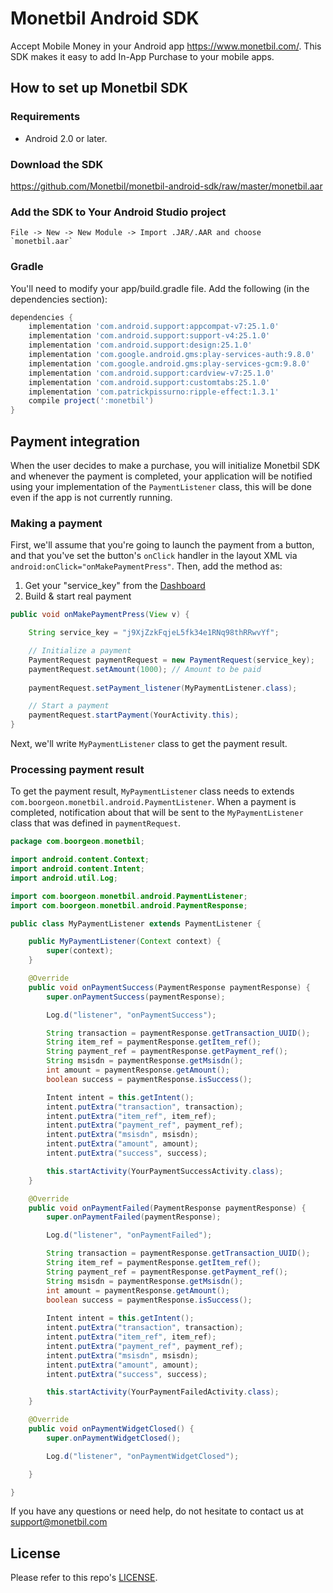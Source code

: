 # Monetbil Android SDK

Accept Mobile Money in your Android app https://www.monetbil.com/.
This SDK makes it easy to add In-App Purchase to your mobile apps.

## How to set up Monetbil SDK

### Requirements

*   Android 2.0 or later.

### Download the SDK

https://github.com/Monetbil/monetbil-android-sdk/raw/master/monetbil.aar

### Add the SDK to Your Android Studio project

```android
File -> New -> New Module -> Import .JAR/.AAR and choose `monetbil.aar`
```
### Gradle

You'll need to modify your app/build.gradle file. Add the following (in the dependencies section):

```gradle
dependencies {
    implementation 'com.android.support:appcompat-v7:25.1.0'
    implementation 'com.android.support:support-v4:25.1.0'
    implementation 'com.android.support:design:25.1.0'
    implementation 'com.google.android.gms:play-services-auth:9.8.0'
    implementation 'com.google.android.gms:play-services-gcm:9.8.0'
    implementation 'com.android.support:cardview-v7:25.1.0'
    implementation 'com.android.support:customtabs:25.1.0'
    implementation 'com.patrickpissurno:ripple-effect:1.3.1'
    compile project(':monetbil')
}
```

## Payment integration

When the user decides to make a purchase, you will initialize Monetbil SDK and whenever the payment is completed, your application will be notified using your implementation of the `PaymentListener` class, this will be done even if the app is not currently running.

### Making a payment

First, we'll assume that you're going to launch the payment from a button,
and that you've set the button's `onClick` handler in the layout XML via `android:onClick="onMakePaymentPress"`.
Then, add the method as:

1. Get your "service_key" from the [Dashboard](https://www.monetbil.com/services)
2. Build & start real payment

```java
public void onMakePaymentPress(View v) {

    String service_key = "j9XjZzkFqjeL5fk34e1RNq98thRRwvYf";

	// Initialize a payment
    PaymentRequest paymentRequest = new PaymentRequest(service_key);
    paymentRequest.setAmount(1000); // Amount to be paid
	
    paymentRequest.setPayment_listener(MyPaymentListener.class);

	// Start a payment
    paymentRequest.startPayment(YourActivity.this);
}
```

Next, we'll write `MyPaymentListener` class to get the payment result.

### Processing payment result

To get the payment result, `MyPaymentListener` class needs to extends `com.boorgeon.monetbil.android.PaymentListener`. When a payment is completed, notification about that will be sent to the `MyPaymentListener` class that was defined in `paymentRequest`.

```java
package com.boorgeon.monetbil;

import android.content.Context;
import android.content.Intent;
import android.util.Log;

import com.boorgeon.monetbil.android.PaymentListener;
import com.boorgeon.monetbil.android.PaymentResponse;

public class MyPaymentListener extends PaymentListener {

    public MyPaymentListener(Context context) {
        super(context);
    }

    @Override
    public void onPaymentSuccess(PaymentResponse paymentResponse) {
        super.onPaymentSuccess(paymentResponse);

        Log.d("listener", "onPaymentSuccess");

        String transaction = paymentResponse.getTransaction_UUID();
        String item_ref = paymentResponse.getItem_ref();
        String payment_ref = paymentResponse.getPayment_ref();
        String msisdn = paymentResponse.getMsisdn();
        int amount = paymentResponse.getAmount();
        boolean success = paymentResponse.isSuccess();

        Intent intent = this.getIntent();
        intent.putExtra("transaction", transaction);
        intent.putExtra("item_ref", item_ref);
        intent.putExtra("payment_ref", payment_ref);
        intent.putExtra("msisdn", msisdn);
        intent.putExtra("amount", amount);
        intent.putExtra("success", success);

        this.startActivity(YourPaymentSuccessActivity.class);
    }

    @Override
    public void onPaymentFailed(PaymentResponse paymentResponse) {
        super.onPaymentFailed(paymentResponse);

        Log.d("listener", "onPaymentFailed");

        String transaction = paymentResponse.getTransaction_UUID();
        String item_ref = paymentResponse.getItem_ref();
        String payment_ref = paymentResponse.getPayment_ref();
        String msisdn = paymentResponse.getMsisdn();
        int amount = paymentResponse.getAmount();
        boolean success = paymentResponse.isSuccess();
		
        Intent intent = this.getIntent();
        intent.putExtra("transaction", transaction);
        intent.putExtra("item_ref", item_ref);
        intent.putExtra("payment_ref", payment_ref);
        intent.putExtra("msisdn", msisdn);
        intent.putExtra("amount", amount);
        intent.putExtra("success", success);

        this.startActivity(YourPaymentFailedActivity.class);
    }

    @Override
    public void onPaymentWidgetClosed() {
        super.onPaymentWidgetClosed();

        Log.d("listener", "onPaymentWidgetClosed");

    }

}
```

If you have any questions or need help, do not hesitate to contact us at [support@monetbil.com](https://www.monetbil.com/contact/support/?referral=github)

## License

Please refer to this repo's [LICENSE](LICENSE).

